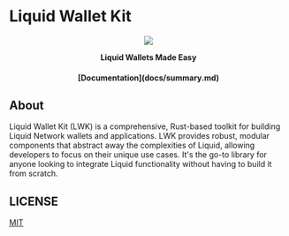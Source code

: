 # Liquid Wallet Kit
<div align="center">

  <img src="docs/logos/web/LWK_logo_white_on_dark_rgb.png"/>

  <p>
    <strong>Liquid Wallets Made Easy</strong>
  </p>

  <h4>
    [Documentation](docs/summary.md)
  </h4>
</div>

## About

Liquid Wallet Kit (LWK) is a comprehensive, Rust-based toolkit for building Liquid Network wallets and applications. LWK provides robust, modular components that abstract away the complexities of Liquid, allowing developers to focus on their unique use cases. It's the go-to library for anyone looking to integrate Liquid functionality without having to build it from scratch.

## LICENSE

[MIT](LICENSE.md)
